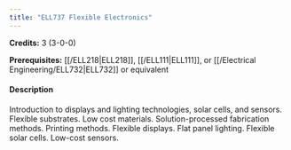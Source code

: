 ```yaml
---
title: "ELL737 Flexible Electronics"
---
```

**Credits:** 3 (3-0-0)

**Prerequisites:** [[/ELL218|ELL218]], [[/ELL111|ELL111]], or [[/Electrical Engineering/ELL732|ELL732]] or equivalent

#### Description
Introduction to displays and lighting technologies, solar cells, and sensors. Flexible substrates. Low cost materials. Solution-processed fabrication methods. Printing methods. Flexible displays. Flat panel lighting. Flexible solar cells. Low-cost sensors.